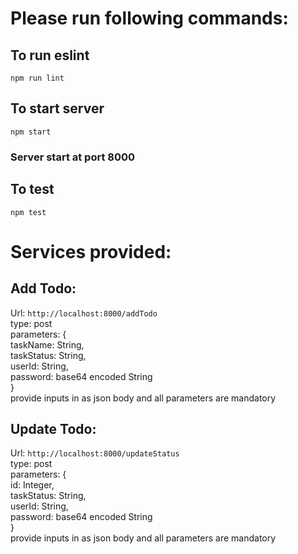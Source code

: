 # Please run following commands: 

## To run eslint
`npm run lint`

## To start server
`npm start`
### Server start at port 8000

## To test
`npm test`

# Services provided:

## Add Todo:
Url: `http://localhost:8000/addTodo` <br/>
type: post <br/>
parameters: { <br/>
taskName: String,<br/>
taskStatus: String,<br/>
userId: String,<br/>
password: base64 encoded String<br/>
}<br/>
provide inputs in as json body and all parameters are mandatory

## Update Todo:
Url: `http://localhost:8000/updateStatus`<br/>
type: post <br/>
parameters: { <br/>
id: Integer,<br/>
taskStatus: String,<br/>
userId: String,<br/>
password: base64 encoded String<br/>
}<br/>
provide inputs in as json body and all parameters are mandatory
